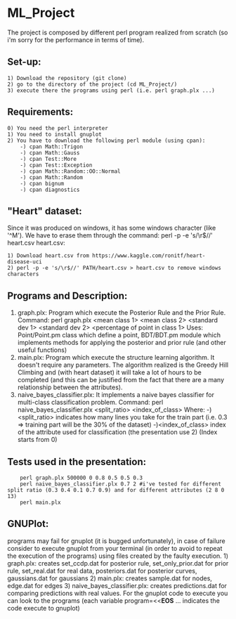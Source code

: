 # ML_Project
The project is composed by different perl program realized from scratch (so i'm sorry for the performance in terms of time).
## Set-up:
	1) Download the repository (git clone)
	2) go to the directory of the project (cd ML_Project/)
	3) execute there the programs using perl (i.e. perl graph.plx ...)

## Requirements:
	0) You need the perl interpreter
	1) You need to install gnuplot
	2) You have to download the following perl module (using cpan):
		-) cpan Math::Trigon
		-) cpan Math::Gauss
		-) cpan Test::More
		-) cpan Test::Exception
		-) cpan Math::Random::OO::Normal
		-) cpan Math::Random
		-) cpan bignum
		-) cpan diagnostics
## "Heart" dataset: 
Since it was produced on windows, it has some windows character (like '^M'). We have to erase them through the command: perl -p -e 's/\r$//' heart.csv heart.csv:
	
	1) Download heart.csv from https://www.kaggle.com/ronitf/heart-disease-uci
	2) perl -p -e 's/\r$//' PATH/heart.csv > heart.csv to remove windows characters

## Programs and Description:
1) graph.plx: Program which execute the Posterior Rule and the Prior Rule.
		Command: perl graph.plx <number of point> <mean class 1> <mean class 2> <standard dev 1> <standard dev 2> <percentage of point in class 1>
		Uses: Point/Point.pm class which define a point, BDT/BDT.pm module which implements methods for applying the posterior and prior rule (and other useful functions)
2) main.plx: Program which execute the structure learning algorithm. It doesn't require any parameters.
				 The algorithm realized is the Greedy Hill Climbing and (with heart dataset) it will take a lot of hours to be completed (and this can be justified  from the fact that there are a many relationship between the attributes).
3) naive_bayes_classifier.plx: It implements a naive bayes classifier for multi-class classification problem.
		Command: perl naive_bayes_classifier.plx <split_ratio> <index_of_class>
		Where: 
			-)<split_ratio> indicates how many lines you take for the train part (i.e. 0.3 => training part will be the 30% of the dataset)
		   	-)<index_of_class> index of the attribute used for classification (the presentation use 2) (Index starts from 0)

## Tests used in the presentation:
		perl graph.plx 500000 0 0.8 0.5 0.5 0.3
		perl naive_bayes_classifier.plx 0.7 2 #i've tested for different split ratio (0.3 0.4 0.1 0.7 0.9) and for different attributes (2 8 0 13)
		perl main.plx

## GNUPlot: 
programs may fail for gnuplot (it is bugged unfortunately), in case of failure consider to execute gnuplot from your terminal (in order to avoid to repeat the execution of the programs) using files created by the faulty execution.
	1) graph.plx: creates set_ccdp.dat for posterior rule, set_only_prior.dat for prior rule, set_real.dat for real data, posteriors.dat for posterior curves, gaussians.dat for gaussians
	2) main.plx: creates sample.dat for nodes, edge.dat for edges
	3) naive_bayes_classifier.plx: creates predictions.dat for comparing predictions with real values.
For the gnuplot code to execute you can look to the programs (each variable program=<<__EOS__ ... indicates the code execute to gnuplot) 
